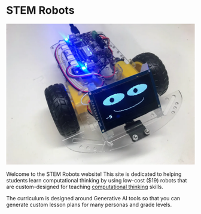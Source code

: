 # STEM Robots

![](./img/display-robot.png)

Welcome to the STEM Robots website!  This site is dedicated to helping students learn computational thinking by using low-cost ($19) robots that
are custom-designed for teaching [computational thinking](./glossary.md#computational-thinking) skills.

The curriculum is designed around Generative AI tools so that
you can generate custom lesson plans for many personas
and grade levels.
